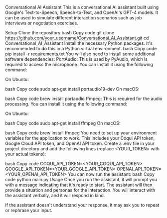 Conversational AI Assistant
This is a conversational AI assistant built using Google's Text-to-Speech, Speech-to-Text, and OpenAI's GPT-4 models. It can be used to simulate different interaction scenarios such as job interviews or negotiation exercises.

Setup
Clone the repository
bash
Copy code
git clone https://github.com/your_username/Conversational_AI_Assistant.git
cd Conversational_AI_Assistant
Install the necessary Python packages. It's recommended to do this in a Python virtual environment.
bash
Copy code
pip install -r requirements.txt
You will also need to install some additional software dependencies:
PortAudio: This is used by PyAudio, which is required to access the microphone. You can install it using the following command:

On Ubuntu:

bash
Copy code
sudo apt-get install portaudio19-dev
On macOS:

bash
Copy code
brew install portaudio
ffmpeg: This is required for the audio processing. You can install it using the following command:

On Ubuntu:

bash
Copy code
sudo apt-get install ffmpeg
On macOS:

bash
Copy code
brew install ffmpeg
You need to set up your environment variables for the application to work. This includes your Coqui API token, Google Cloud API token, and OpenAI API token.
Create a .env file in your project directory and add the following lines (replace <YOUR_TOKEN> with your actual tokens):

bash
Copy code
COQUI_API_TOKEN=<YOUR_COQUI_API_TOKEN>
GOOGLE_API_TOKEN=<YOUR_GOOGLE_API_TOKEN>
OPENAI_API_TOKEN=<YOUR_OPENAI_API_TOKEN>
You can now run the assistant:
bash
Copy code
python main.py
Usage
Once you run the assistant, it will prompt you with a message indicating that it's ready to start. The assistant will then provide a situation and personas for the interaction. You will interact with the assistant verbally, and it will respond in kind.

If the assistant doesn't understand your response, it may ask you to repeat or rephrase your input.